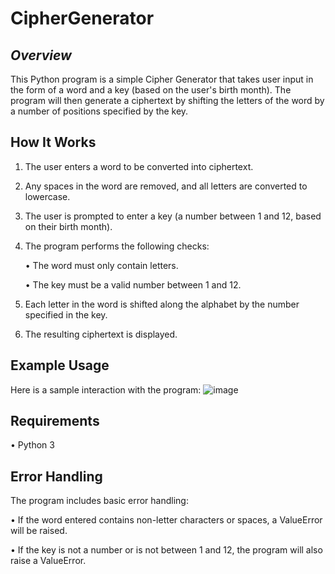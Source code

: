 # **CipherGenerator**

## *Overview*
This Python program is a simple Cipher Generator that takes user input in the form of a word and a key (based on the user's birth month). The program will then generate a ciphertext by shifting the letters of the word by a number of positions specified by the key.
## How It Works 
1.	The user enters a word to be converted into ciphertext.
2.	Any spaces in the word are removed, and all letters are converted to lowercase.
3.	The user is prompted to enter a key (a number between 1 and 12, based on their birth month).
4.	The program performs the following checks:
   
    • The word must only contain letters.

    • The key must be a valid number between 1 and 12.

6.	Each letter in the word is shifted along the alphabet by the number specified in the key.
7.	The resulting ciphertext is displayed.

## Example Usage
Here is a sample interaction with the program:
![image](https://github.com/user-attachments/assets/3bbb2545-4078-4bed-ac68-8362e81498c3)

## Requirements

•	Python 3
## Error Handling
The program includes basic error handling:

•	If the word entered contains non-letter characters or spaces, a ValueError will be raised.

•	If the key is not a number or is not between 1 and 12, the program will also raise a ValueError.










